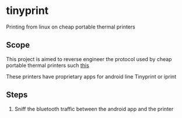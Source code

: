 # tinyprint
Printing from linux on cheap portable thermal printers

## Scope
This project is aimed to reverse engineer the protocol used by cheap portable thermal printers such 
[this](https://www.amazon.it/Stampante-Fotografica-Istantanea-Portatile-Bluetooth/dp/B09W2KLS2J)

These printers have proprietary apps for android line Tinyprint or iprint

## Steps
1. Sniff the bluetooth traffic between the android app and the printer

